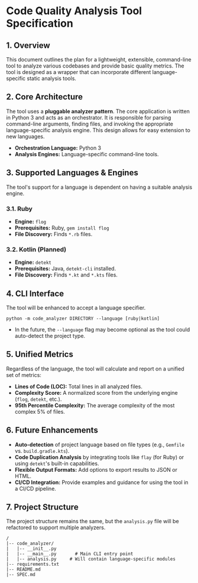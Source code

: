 # Code Quality Analysis Tool Specification

## 1. Overview

This document outlines the plan for a lightweight, extensible, command-line tool to analyze various codebases and provide basic quality metrics. The tool is designed as a wrapper that can incorporate different language-specific static analysis tools.

## 2. Core Architecture

The tool uses a **pluggable analyzer pattern**. The core application is written in Python 3 and acts as an orchestrator. It is responsible for parsing command-line arguments, finding files, and invoking the appropriate language-specific analysis engine. This design allows for easy extension to new languages.

- **Orchestration Language:** Python 3
- **Analysis Engines:** Language-specific command-line tools.

## 3. Supported Languages & Engines

The tool's support for a language is dependent on having a suitable analysis engine.

### 3.1. Ruby
- **Engine:** `flog`
- **Prerequisites:** Ruby, `gem install flog`
- **File Discovery:** Finds `*.rb` files.

### 3.2. Kotlin (Planned)
- **Engine:** `detekt`
- **Prerequisites:** Java, `detekt-cli` installed.
- **File Discovery:** Finds `*.kt` and `*.kts` files.

## 4. CLI Interface

The tool will be enhanced to accept a language specifier.

`python -m code_analyzer DIRECTORY --language [ruby|kotlin]`

- In the future, the `--language` flag may become optional as the tool could auto-detect the project type.

## 5. Unified Metrics

Regardless of the language, the tool will calculate and report on a unified set of metrics:

- **Lines of Code (LOC):** Total lines in all analyzed files.
- **Complexity Score:** A normalized score from the underlying engine (`flog`, `detekt`, etc.).
- **95th Percentile Complexity:** The average complexity of the most complex 5% of files.

## 6. Future Enhancements

- **Auto-detection** of project language based on file types (e.g., `Gemfile` vs. `build.gradle.kts`).
- **Code Duplication Analysis** by integrating tools like `flay` (for Ruby) or using `detekt`'s built-in capabilities.
- **Flexible Output Formats:** Add options to export results to JSON or HTML.
- **CI/CD Integration:** Provide examples and guidance for using the tool in a CI/CD pipeline.

## 7. Project Structure

The project structure remains the same, but the `analysis.py` file will be refactored to support multiple analyzers.

```
/
|-- code_analyzer/
|   |-- __init__.py
|   |-- __main__.py       # Main CLI entry point
|   |-- analysis.py     # Will contain language-specific modules
|-- requirements.txt
|-- README.md
|-- SPEC.md
```
